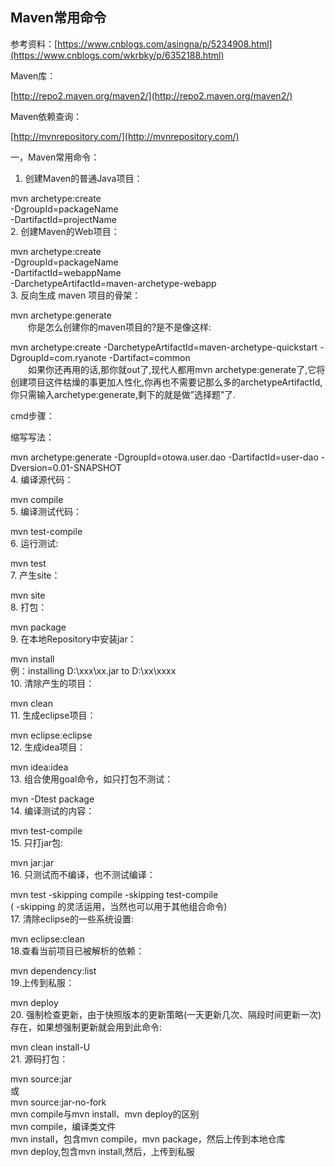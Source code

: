 ## Maven常用命令

参考资料：[https://www.cnblogs.com/asingna/p/5234908.html](https://www.cnblogs.com/wkrbky/p/6352188.html)

  
Maven库：

[http://repo2.maven.org/maven2/](http://repo2.maven.org/maven2/)

Maven依赖查询：

[http://mvnrepository.com/](http://mvnrepository.com/)

一，Maven常用命令：  
1. 创建Maven的普通Java项目：

mvn archetype:create  
    -DgroupId=packageName  
    -DartifactId=projectName  
2. 创建Maven的Web项目：

mvn archetype:create  
    -DgroupId=packageName  
    -DartifactId=webappName  
    -DarchetypeArtifactId=maven-archetype-webapp  
3. 反向生成 maven 项目的骨架：

mvn archetype:generate  
　　你是怎么创建你的maven项目的?是不是像这样:

mvn archetype:create -DarchetypeArtifactId=maven-archetype-quickstart -DgroupId=com.ryanote -Dartifact=common  
　　如果你还再用的话,那你就out了,现代人都用mvn archetype:generate了,它将创建项目这件枯燥的事更加人性化,你再也不需要记那么多的archetypeArtifactId,你只需输入archetype:generate,剩下的就是做”选择题”了.

cmd步骤：

缩写写法：

mvn archetype:generate -DgroupId=otowa.user.dao -DartifactId=user-dao -Dversion=0.01-SNAPSHOT  
4. 编译源代码：

mvn compile  
5. 编译测试代码：

mvn test-compile  
6. 运行测试:

mvn test  
7. 产生site：

mvn site  
8. 打包：

mvn package  
9. 在本地Repository中安装jar：

mvn install  
例：installing D:\xxx\xx.jar to D:\xx\xxxx  
10. 清除产生的项目：

mvn clean  
11. 生成eclipse项目：

mvn eclipse:eclipse  
12. 生成idea项目：

mvn idea:idea  
13. 组合使用goal命令，如只打包不测试：

mvn -Dtest package  
14. 编译测试的内容：

mvn test-compile  
15. 只打jar包:

mvn jar:jar  
16. 只测试而不编译，也不测试编译：

mvn test -skipping compile -skipping test-compile  
 \( -skipping 的灵活运用，当然也可以用于其他组合命令\)  
17. 清除eclipse的一些系统设置:

mvn eclipse:clean  
18.查看当前项目已被解析的依赖：

mvn dependency:list  
19.上传到私服：

mvn deploy  
20. 强制检查更新，由于快照版本的更新策略\(一天更新几次、隔段时间更新一次\)存在，如果想强制更新就会用到此命令:

mvn clean install-U  
21. 源码打包：

mvn source:jar  
或  
mvn source:jar-no-fork  
mvn compile与mvn install、mvn deploy的区别  
mvn compile，编译类文件  
mvn install，包含mvn compile，mvn package，然后上传到本地仓库  
mvn deploy,包含mvn install,然后，上传到私服

